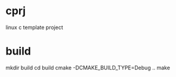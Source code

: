 # cprj
linux c template project

# build
mkdir build
cd build
cmake -DCMAKE_BUILD_TYPE=Debug ..
make

